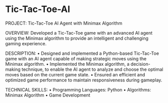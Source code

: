 # Tic-Tac-Toe-AI
PROJECT: Tic-Tac-Toe AI Agent with Minimax Algorithm

OVERVIEW: Developed a Tic-Tac-Toe game with an advanced AI agent using the Minimax algorithm to provide an intelligent and challenging gaming experience.

DESCRIPTION:
•	Designed and implemented a Python-based Tic-Tac-Toe game with an AI agent capable of making strategic moves using the Minimax algorithm.
•	Implemented the Minimax algorithm, a decision-making technique, to enable the AI agent to analyze and choose the optimal moves based on the current game state.
•	Ensured an efficient and optimized game performance to maintain responsiveness during gameplay.

TECHNICAL SKILLS:
•	Programming Languages: Python
•	Algorithms: Minimax Algorithm
•	Game Development
